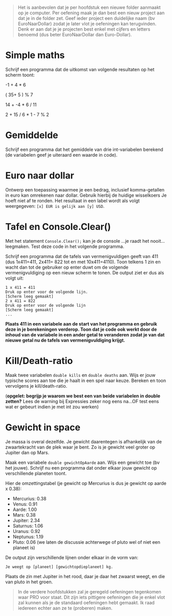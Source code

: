 > Het is aanbevolen dat je per hoofdstuk een nieuwe folder aanmaakt op je computer. Per oefening maak je dan best een nieuw project aan dat je in de folder zet. Geef ieder project een duidelijke naam (bv EuroNaarDollar) zodat je later vlot je oefeningen kan terugvinden. Denk er aan dat je je projecten best enkel met cijfers en letters benoemd (dus beter EuroNaarDollar dan Euro-Dollar).

# Simple maths
Schrijf een programma dat de uitkomst van volgende resultaten op het scherm toont:

-1 + 4 * 6

( 35+ 5 ) % 7

14 + -4 * 6 / 11

2 + 15 / 6 * 1 - 7 % 2



# Gemiddelde
Schrijf een programma dat het gemiddele van drie int-variabelen berekend (de variabelen geef je uiteraard een waarde in code).

# Euro naar dollar
Ontwerp een toepassing waarmee je een bedrag, inclusief komma-getallen  in euro kan omrekenen naar dollar. Gebruik hierbij de huidige wisselkoers
Je hoeft niet af te ronden. Het resultaat in een label wordt als volgt weergegeven: ``[x] EUR is gelijk aan [y] USD``.

# Tafel en Console.Clear()
Met het statement ``Console.Clear();`` kan je de console ...je raadt het nooit... leegmaken. Test deze code in het volgende programma.

Schrijf een programma dat de tafels van vermenigvuldigen geeft van 411 (dus 1x411=411, 2x411= 822 tot en met 10x411=4110). Toon telkens 1 zin en wacht dan tot de gebruiker op enter duwt om de volgende vermenigvuldiging op een nieuw scherm te tonen. De output ziet er dus als volgt uit:

```
1 x 411 = 411
Druk op enter voor de volgende lijn. 
[Scherm leeg gemaakt]
2 x 411 = 822
Druk op enter voor de volgende lijn
[Scherm leeg gemaakt]
...
```
**Plaats 411 in een variabele aan de start van het programma en gebruik deze in je berekeningen verderop. Toon dat je code ook werkt door de inhoud van de variabele in een ander getal te veranderen zodat je van dat nieuwe getal nu de tafels van vermenigvuldiging krijgt.**

# Kill/Death-ratio
Maak twee variabelen ``double kills`` en ``double deaths`` aan. Wijs er jouw typische scores aan toe die je haalt in een spel naar keuze. Bereken en toon vervolgens je kill/death-ratio. 

(**opgelet: begrijp je waarom we best een van beide variabelen in double zetten?** Lees de warning bij Expressies zeker nog eens na...OF test eens wat er gebeurt indien je met int zou werken)

# Gewicht in space
Je massa is overal dezelfde. Je gewicht daarentegen is afhankelijk van de zwaartekracht van de plek waar je bent. Zo is je gewicht veel groter op Jupiter dan op Mars.

Maak een variabele ``double gewichtOpAarde`` aan. Wijs een gewicht toe (bv het jouwe). Schrijf nu een programma dat onder elkaar jouw gewicht op verschillende planeten toont.

Hier de omzettingstabel (je gewicht op Mercurius is dus je gewicht op aarde x 0.38):

* Mercurius: 0.38
* Venus: 0.91
* Aarde: 1.00
* Mars: 0.38
* Jupiter: 2.34
* Saturnus: 1.06
* Uranus: 0.92
* Neptunus: 1.19
* Pluto: 0.06  (we laten de discussie achterwege of pluto wel of niet een planeet is)

De output zijn verschillende lijnen onder elkaar in de vorm van:

``Je weegt op [planeet] [gewichtopdieplaneet] kg.``

Plaats de zin met Jupiter in het rood, daar je daar het zwaarst weegt, en die van pluto in het groen.



> In de verdere hoofdstukken zal je geregeld oefeningen tegenkomen waar PRO voor staat. Dit zijn iets pittigere oefeningen die je enkel vlot zal kunnen als je de standaard oefeningen hebt gemaakt. Ik raad iedereen echter aan ze te (proberen) maken.

